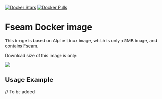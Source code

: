 [![Docker Stars](https://img.shields.io/docker/stars/cometurrata/fseam.svg?style=flat-square)](https://hub.docker.com/r/cometurrata/fseam/)
[![Docker Pulls](https://img.shields.io/docker/pulls/cometurrata/fseam.svg?style=flat-square)](https://hub.docker.com/r/cometurrata/fseam/)


Fseam Docker image
=======================

This image is based on Alpine Linux image, which is only a 5MB image, and contains
[Fseam](https://github.com/FreeYourSoul/FSeam).

Download size of this image is only:

[![](https://images.microbadger.com/badges/image/cometurrata/fseam.svg)](http://microbadger.com/images/cometurrata/fseam "Get your own image badge on microbadger.com")


Usage Example
-------------

// To be added
